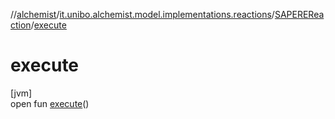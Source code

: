 //[alchemist](../../../index.md)/[it.unibo.alchemist.model.implementations.reactions](../index.md)/[SAPEREReaction](index.md)/[execute](execute.md)

# execute

[jvm]\
open fun [execute](execute.md)()
